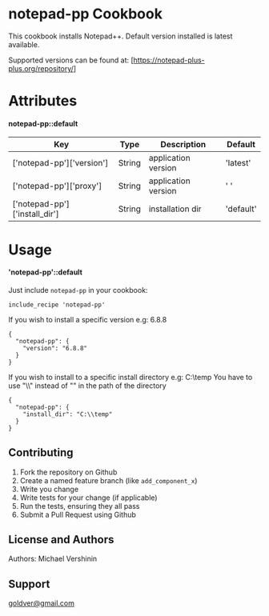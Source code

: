 notepad-pp Cookbook
==================

This cookbook installs Notepad++.
Default version installed is latest available.

Supported versions can be found at: [https://notepad-plus-plus.org/repository/]

Attributes
==================
#### notepad-pp::default

| Key | Type | Description | Default |
| --- | ---- | ----------- | ------- |
| ['notepad-pp']['version'] | String | application version | 'latest' |
| ['notepad-pp']['proxy'] | String | application version | ' ' |
| ['notepad-pp']['install_dir'] | String | installation dir | 'default' |

Usage
==================
#### 'notepad-pp'::default

Just include `notepad-pp` in your cookbook:

    include_recipe 'notepad-pp'
	
If you wish to install a specific version e.g: 6.8.8

	{
	  "notepad-pp": {
	    "version": "6.8.8"
	  }    
	}

If you wish to install to a specific install directory e.g: C:\temp
You have to use "\\\\" instead of "\" in the path of the directory

	{
	  "notepad-pp": {
	    "install_dir": "C:\\temp"
	  }    
	}
	
Contributing
------------
1. Fork the repository on Github
2. Create a named feature branch (like `add_component_x`)
3. Write you change
4. Write tests for your change (if applicable)
5. Run the tests, ensuring they all pass
6. Submit a Pull Request using Github

License and Authors
-------------------
Authors: Michael Vershinin

Support
-------------------
goldver@gmail.com